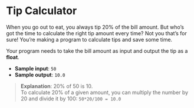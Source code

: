 # Tip Calculator

When you go out to eat, you always tip 20% of the bill amount. But who’s got the time to calculate the right tip amount every time? Not you that’s for sure! You’re making a program to calculate tips and save some time.

Your program needs to take the bill amount as input and output the tip as a **float**.

- **Sample input**: `50`
- **Sample output**: `10.0`

> **Explanation**: 20% of 50 is 10.  
To calculate 20% of a given amount, you can multiply the number by 20 and divide it by 100: `50*20/100 = 10.0`